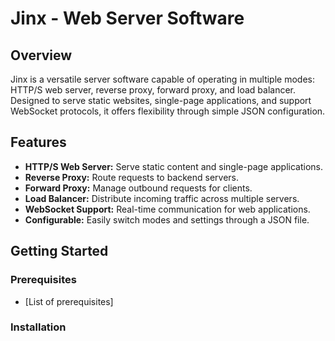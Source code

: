# Jinx - Web Server Software

## Overview
Jinx is a versatile server software capable of operating in multiple modes: HTTP/S web server, reverse proxy, forward proxy, and load balancer. Designed to serve static websites, single-page applications, and support WebSocket protocols, it offers flexibility through simple JSON configuration.

## Features
- **HTTP/S Web Server:** Serve static content and single-page applications.
- **Reverse Proxy:** Route requests to backend servers.
- **Forward Proxy:** Manage outbound requests for clients.
- **Load Balancer:** Distribute incoming traffic across multiple servers.
- **WebSocket Support:** Real-time communication for web applications.
- **Configurable:** Easily switch modes and settings through a JSON file.

## Getting Started

### Prerequisites
- [List of prerequisites]

### Installation
